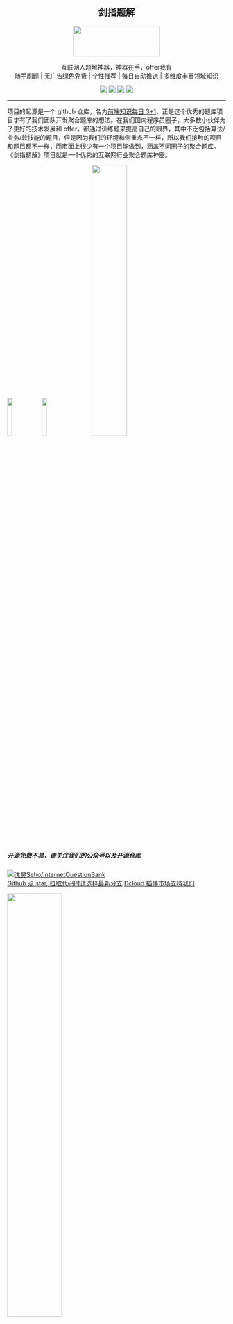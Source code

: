 <h2 align="center">剑指题解</h2>
<div align="center">
<img width="200" height="70" src="https://vkceyugu.cdn.bspapp.com/VKCEYUGU-c7e81452-9d28-4486-bedc-5dbf7c8386a5/5623bee6-39a4-4f4b-9fab-e31d245f214e.png"></img>
</div>
<p align="center">互联网人题解神器，神器在手，offer我有
<br>
随手刷题 | 无广告绿色免费 | 个性推荐 | 每日自动推送 | 多维度丰富领域知识
</p>
<div align="center">
<img src="https://img.shields.io/github/issues/swordCodePractice/InternetQuestionBank"></img>
<img src="https://img.shields.io/github/forks/swordCodePractice/InternetQuestionBank"></img>
<img src="https://img.shields.io/github/stars/swordCodePractice/InternetQuestionBank"></img>
<img src="https://img.shields.io/github/license/swordCodePractice/InternetQuestionBank"></img>
</div>

---

项目的起源是一个 github 仓库，名为[前端知识每日 3+1](https://github.com/haizlin/fe-interview)，正是这个优秀的题库项目才有了我们团队开发聚合题库的想法。在我们国内程序员圈子，大多数小伙伴为了更好的技术发展和 offer，都通过训练题来提高自己的眼界，其中不乏包括算法/业务/软技能的题目，但是因为我们的环境和侧重点不一样，所以我们接触的项目和题目都不一样，而市面上很少有一个项目能做到，涵盖不同圈子的聚合题库。 《剑指题解》项目就是一个优秀的互联网行业聚合题库神器。

<div><img src="https://vkceyugu.cdn.bspapp.com/VKCEYUGU-86dc45ba-28e8-4734-a880-bbf700b08cf9/19fe73b3-bd01-4c7e-8418-4c90c25c4035.png" width="15%">
<img src="https://vkceyugu.cdn.bspapp.com/VKCEYUGU-c7e81452-9d28-4486-bedc-5dbf7c8386a5/c1746d60-2e22-4161-b23d-38b910b73c91.jpg" width="15%"><img style="margin-left: 40px;" src="https://vkceyugu.cdn.bspapp.com/VKCEYUGU-c7e81452-9d28-4486-bedc-5dbf7c8386a5/e4395033-d45f-4e3e-a930-78ff91c8db54.png" width="40%">
</div>

##### 开源免费不易，请关注我们的公众号以及开源仓库

[![沈昊Seho/InternetQuestionBank](https://gitee.com/yinzhuoei/InternetQuestionBank/widgets/widget_card.svg?colors=393222,ebdfc1,fffae5,d8ca9f,393222,a28b40)](https://gitee.com/yinzhuoei/InternetQuestionBank)<br/>
[Github 点 star, 拉取代码时请选择最新分支](https://github.com/swordCodePractice/InternetQuestionBank)
[Dcloud 插件市场支持我们](https://ext.dcloud.net.cn/plugin?id=4637)

<a href="https://t.1yb.co/pfaP">
<img width="50%" src="https://vkceyugu.cdn.bspapp.com/VKCEYUGU-86dc45ba-28e8-4734-a880-bbf700b08cf9/78978813-0347-4d90-a0d8-14df925572da.png"></img>
</a>

# 目录

- [官网](https://swordcodepractice.github.io/website/#/)
- [安装](https://www.yuque.com/docs/share/b3e2c390-0441-46a1-a3da-ae6b9d108f2e)
- [特点](#特点)
- [技术栈](#技术栈)
- [UML](#UML)
- [设计概览](#设计概览)
- [API设计](#API设计（读写职责分离）)
- [开放API](#开放API)
- [配套后台管理系统](#配套后台管理系统)
- [作者和贡献者们](#作者和贡献者们)
- [相关开源物料](#相关开源物料)
- [题库合作伙伴](#题库合作伙伴)
- [用户群&联系我们](#QQ群和钉钉群)
- [友情开源项目](#友情开源项目)
- [许可](#许可)

# 特点

1. 汇聚优秀的开源题目，以技术社区为主线展开的刷题 APP
2. 根据用户的喜好，去推送相关的最新题目，不会再刷到 “牛头不对马嘴”无用的题目
3. 我们绑定了微信服务号，每日定时推送给用户最新的题目，让你能在每天清晨就开启活力新一天
4. 刷题 APP 无广告，无硬性推广，一切盈利皆在赞助/官网流量
5. 我们还有很多有意思的待开发 feature，比如大佬带萌新模式，还将开启校园/企业的通道，让每一个学生/员工都能每时每刻提高自己
6. 剑指题解开源项目，从原型图到小程序，UI 图，UML，API 文档，第三方 API 对接说明书，使用说明都将免费开源，欢迎各位同僚二开，让这个行业变得更好，我们将用心地辅助你们解决在技术上的难题。

# 技术栈

- [uniapp](https://uniapp.dcloud.io/)
- [unicloud](https://unicloud.dcloud.net.cn/home)
- [unicloud 前端网页托管服务](https://unicloud.dcloud.net.cn/home)
- [vue3](https://vue3js.cn/)
- [typescript](https://www.tslang.cn/)

关于技术栈的选型可以参考我们的语雀文档
周边物料的开源，还需要感谢 mockPlus 以及语雀:

<div>
<a href="https://www.mockplus.cn/">
    <img class="imgIcon" src="http://static.yinzhuoei.com/typecho/2021/01/17/69752764374919.png" width="10%">
</a>
<a href="https://www.yuque.com/">
    <img class="imgIcon" src="http://static.yinzhuoei.com/typecho/2021/01/17/697832282748067.jpg" width="20%"></img>
</a>
</div>

# UML

由于此部分在开发新 feature 的工作中可能会进行变更或者本就有实质性的错误，欢迎向我们反馈错误，我们将感激不尽。

## 云服务/函数架构图
<img src="https://cdn.nlark.com/yuque/0/2021/svg/710380/1631452380619-abd1ad9d-33be-4f85-9142-3483e62fb600.svg"></img>

## 核心数据库类图

<img src="https://cdn.nlark.com/yuque/0/2021/png/710380/1629013599645-9202859f-2da6-4af6-ac52-e9f9edd0bfe3.png?x-oss-process=image%2Fresize%2Cw_752"></img>

## 拉取任务

<div align=center>
<img src="https://github.com/swordCodePractice/InternetQuestionBank/blob/v1.0.0-dev/out/doc/db/pull/pull.png?raw=true"></img>
</div>

## 更多

更多相关资料请移步
`out/doc`或者[语雀-UML](https://www.yuque.com/u509950/lmm8g4/hho30u)

# 设计概览

<div>
<img src="https://vkceyugu.cdn.bspapp.com/VKCEYUGU-c7e81452-9d28-4486-bedc-5dbf7c8386a5/634202cd-6b93-4712-9cfc-4141b535a8aa.png" width="25%"></img>
<img src="http://static.yinzhuoei.com/typecho/2021/01/17/721852972570223.png" width="30%"></img> 
<img src="http://static.yinzhuoei.com/typecho/2021/01/17/72195918714747.png" width="30%"></img> 
</div>

设计源文件请移步：[点击查看-为了您的体验，请务必下载最新版本的设计图](https://www.yuque.com/u509950/lmm8g4/oy2ztb)
原型图在线预览: [点击查看, 如果失效请联系我们](https://app.mockplus.cn/s/16Fus8k9TTz)

# API设计（读写职责分离）

读写职责分离模式（CQRS）是一种把查询(Queries) 数据和和更新(Commands) 数据通过使用各自独立的接口分开的模式。
Uniapp 的 Unicloud 很好，其中的 jql 也是大开眼界，确实统一了前端开发操作数据库的体验，让我们前端开发操作数据库非常友好，但是我们使用 CQRS 将这些原本封装的很好的 API 不予以使用。

- 前端使用 jql 去读取想要的数据
- 写入操作就交给云函数去执行

如图，前端读取一个列表数据

```js
const db = uniCloud.database();
const databaseName = "testInit";
// 获取测试数据列表
export function getTestList() {
  return new Promise((resolve) => {
    db.collection(databaseName)
      .get()
      .then((res) => {
        // res 为数据库查询结果
        resolve(res);
      })
      .catch((err) => {
        // err.message 错误信息
        // err.code 错误码
      });
  });
}
```

我们将这样的文件抽出了一个一个查询模块，每一个模块对应了一个数据表（这里是 testInit）封装在了 API 这个文件夹中。

<img src="https://cdn.nlark.com/yuque/0/2020/png/710380/1604849161872-36fc9bd2-1988-430c-9f75-d8b989782737.png?x-oss-process=image%2Fresize%2Cw_513"></img>

Vue 页面将这样去调用，这样我们在 API 查询层将做好数据的处理，确保 Vue 拿到的是可以直接渲染的干净数据。

```js
import { getTestList } from "../../api/test";
const data = getTestList();
```

我们写入操作将通过HTTP调用云函数，唯一设计不同的地方在于，我们将云函数这个概念改变了，一个云函数是一个版本的接口。

在我们的初步技术调研过程中，由于 Uni 官方并没有提供给用户云函数开发框架，但是我们在插件市场中找到了一款名为 `explain` 的开发框架，它可以迅速的帮助我们实现 restapi 风格的单路由云函数 [explain.js 快速开发 uni 云函数的框架](https://ext.dcloud.net.cn/plugin?id=3312)

在v1.1.0版本之后，后端进行了v1版本接口的重构，使用ts运行时校验来代替我们参数检查的工作

```js
import * as explain from 'explain';
import articleService from '../service/article';
import * as IArticle from '../../proto/article';

export = class ArticleController extends explain.service {
  private service: articleService;
  constructor(e: CloudData) {
    super(e);
    this.service = new articleService(this);
  }
  /**
   * @name 添加/发布文章
   * @param IArticle.AddArticle
   * @return {*}  {Promise<unknown>}
   * @link https://www.yuque.com/mlgrgm/lmm8g4/kif3lf#g13V0
   * @memberof ArticleController
   */
  async addArticle(): Promise<unknown> {
    return await this.service.addArticle(this.event.data as IArticle.AddArticle);
  }
};

```

在客户端调用这个云函数

```js
await request({
  route: `api/article`,
  method: 'POST',
  data: params,
  checkLogin: true
});
```
想要了解更多API相关内容，请移步我们的[API文档](https://www.yuque.com/mlgrgm/lmm8g4/bgxcw3)

# 开放API

openAPI是剑指题解1.0.9版本之后的新内容，我们将暴露一部分的云函数给外部，用户可以通过后台管理系统来获取自身专属的公共api，openapi对于每一个用户来说都是免费的，但是目前每个月限制了调用次数。在初步我们每个月都会往每个用户中加入200次调用次数，每个月重置。这个调用次数随着用户的增加而上调。

<img src="https://vkceyugu.cdn.bspapp.com/VKCEYUGU-c7e81452-9d28-4486-bedc-5dbf7c8386a5/cc4c191c-5306-4123-adfe-a4bd916bc3b8.jpg">

可以从图中看到，openapi和coreapi是2个云函数，这样做的目的主要还是保持coreapi的封闭性，openapi和数据库表openapi联系，在数据表定义了数个开发的api，存储着name，remark，info等字段，这些字段均表示了api的各种信息，在管理后台管理员可以对这些api进行控制。

剑指题解程序中的token在目前的版本中是永久的，这是非常不安全的，预计在1.0之后的版本会对token进行有效期调整。openapi的2要素就是token+apiid，token是永久的token（除非您在APP中退出当前账号，这才会销毁token）。我们在后台管理系统中提供了非常简便的【复制公共API】按钮，只需要按照文档进行请求即可。

[查阅公共api文档](https://www.yuque.com/mlgrgm/lmm8g4/axpewl)

# 配套后台管理系统
后台管理系统开放角色为：管理员, 普通用户，认证答题官（具有发布权限），目前版本仍然在完善中，而且大可放心的是，后台管理系统仍然使用unicloud进行快速开发，在读取我们没有使用jql，而是直接在页面渲染client-db组件。
关于为什么和app的技术栈不一样，我这边简单归纳了几点，首先我希望后台管理系统是大家一起维护提pr的，作为一款管理产品，拓展不会太宽，是要求门槛很低且需要快速开发的，所以选择了上手较快的云开发产品

关于已经有小程序账号的用户如何进入管理后台：[请移步这个文档](https://www.yuque.com/mlgrgm/lmm8g4/pg6t14)  
剑指题解后台管理系统: http://sword.admin.yinzhuoei.com/#/pages/login/login  
源代码：https://github.com/swordCodePractice/swordUserAdmin

# 作者和贡献者们

感谢为《剑指题解》这个优秀项目贡献自己一份力的小伙伴们:

<table><tbody>
      <tr><td><a target="_blank" href="https://github.com/1018715564"><img width="60px" src="https://avatars1.githubusercontent.com/u/35763284?s=460&u=018d91407ac17ac3b6abbd16cdca5b080b385b32&v=4"></a></td>
      <td><a target="_blank" href="https://github.com/maruichao52"><img width="60px" src="https://avatars0.githubusercontent.com/u/41415464?s=460&u=4e8e3f255ba143921d7eb3489cdb1be0ee4cbf4c&v=4"></a></td>
      </td>
        </tr></tbody></table>

如果您想加入到我们的贡献者队列中，[请联系我们，这里还有相关贡献者的介绍，希望对您有帮助](https://www.yuque.com/u509950/lmm8g4/bw6hgz)

- [@Seho: 负责前端和后端的开发，产品设计，以及产品的市场调研还有相关社区维护宣传](https://github.com/1018715564)
- [@maruichao52：负责后端开发工作以及后端分析工作以及社区维护宣传](https://github.com/maruichao52)
- [@Maria ^敏：APPUI，以及相关宣传物料等设计工作，设计相关合作请加微信：P309033661 备注：剑指题解](https://dribbble.com/BigMonsterQueen)

# 相关开源物料

- [语雀](https://www.yuque.com/books/share/7825dfb4-e7d2-403a-b462-21eaf9d3017e?#)
- [摹客产品设计-联系@seho 获取原型图](https://app.mockplus.cn/s/ceKIIx7cyes)

# 题库合作伙伴

- [前端面试 3+1 开源题库](https://github.com/haizlin/fe-interview)
- [Guide 哥的 JAVA 题库](https://github.com/Snailclimb/JavaGuide)
- [达达前端](https://github.com/webVueBlog/interview-answe)
- [凌枫-phpQ&A](https://github.com/colinlet/PHP-Interview-QA)
- [PHP interview best practices in China](https://github.com/wudi/PHP-Interview-Best-Practices-in-China)

# 下载小程序后台管理系统源代码下载
- [Dcloud插件市场下载](https://ext.dcloud.net.cn/plugin?id=5404)
- [Github下载](https://github.com/swordCodePractice/swordUserAdmin/tree/master)
# QQ群和钉钉群

<div style="display: flex;justify-content: flex-start;">
<img width="30%" src="https://vkceyugu.cdn.bspapp.com/VKCEYUGU-c7e81452-9d28-4486-bedc-5dbf7c8386a5/6f5b6587-8efe-400f-8fcb-f277892a9854.png" />
<img width="32%" src="https://vkceyugu.cdn.bspapp.com/VKCEYUGU-c7e81452-9d28-4486-bedc-5dbf7c8386a5/309debe7-7f2a-47ae-a415-875e5b1f4922.jpg"></img>
</div>

其他渠道联系我们：[联系我们](https://www.yuque.com/docs/share/92cb643e-b6a4-4dd9-8cb4-224556e4ccef)

# 友情开源项目

<table><tbody>
      <tr><td style="text-align: center;"><a target="_blank" href="https://ext.dcloud.net.cn/plugin?id=271"><img width="80px" style="margin-top: 15px;" src="https://vkceyugu.cdn.bspapp.com/VKCEYUGU-c7e81452-9d28-4486-bedc-5dbf7c8386a5/7ede4b51-1574-49b9-a84d-0ad8b8bf65a8.jpeg"></a>
      <p style="font-size: 14px;">秋云ucharts跨端图表库</p>
      </td>
</tr></tbody>
</table>

# 许可

Apache License © 剑指题解
